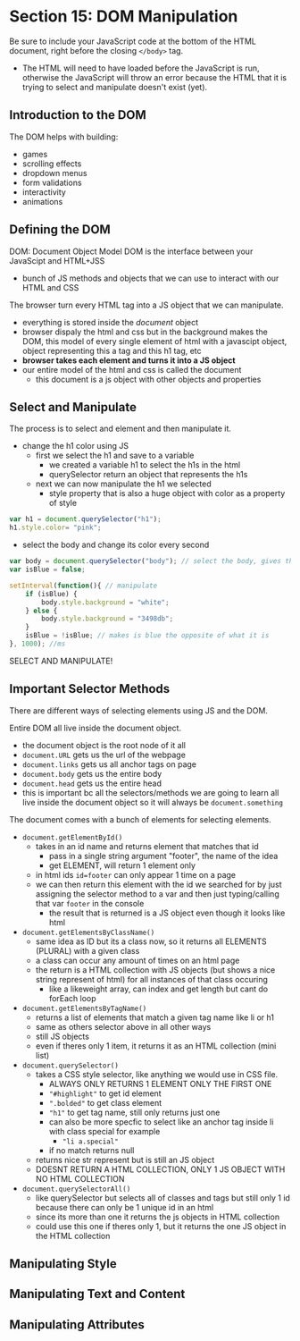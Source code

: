 # Section 15: DOM Manipulation

Be sure to include your JavaScript code at the bottom of the HTML document, right before the closing `</body>` tag.

- The HTML will need to have loaded before the JavaScript is run, otherwise the JavaScript will throw an error because the HTML that it is trying to select and manipulate doesn't exist (yet).

## Introduction to the DOM

The DOM helps with building:

- games
- scrolling effects
- dropdown menus
- form validations
- interactivity
- animations

## Defining the DOM

DOM: Document Object Model
DOM is the interface between your JavaScipt and HTML+JSS

- bunch of JS methods and objects that we can use to interact with our HTML and CSS

The browser turn every HTML tag into a JS object that we can manipulate.

- everything is stored inside the *document* object
- browser dispaly the html and css but in the background makes the DOM, this model of every single element of html with a javascipt object, object representing this a tag and this h1 tag, etc
- **browser takes each element and turns it into a JS object**
- our entire model of the html and css is called the document
  - this document is a js object with other objects and properties

## Select and Manipulate

The process is to select and element and then manipulate it.

- change the h1 color using JS
  - first we select the h1 and save to a variable
    - we created a variable h1 to select the h1s in the html
    - querySelector return an object that represents the h1s
  - next we can now manipulate the h1 we selected
    - style property that is also a huge object with color as a property of style

```js
var h1 = document.querySelector("h1");
h1.style.color= "pink";
```

- select the body and change its color every second

```js
var body = document.querySelector("body"); // select the body, gives the object body as a var body
var isBlue = false;

setInterval(function(){ // manipulate
    if (isBlue) {
        body.style.background = "white";
    } else {
        body.style.background = "3498db";
    }
    isBlue = !isBlue; // makes is blue the opposite of what it is
}, 1000); //ms
```

SELECT AND MANIPULATE!

## Important Selector Methods

There are different ways of selecting elements using JS and the DOM.

Entire DOM all live inside the document object.

- the document object is the root node of it all
- `document.URL` gets us the url of the webpage
- `document.links` gets us all anchor tags on page
- `document.body` gets us the entire body
- `document.head` gets us the entire head
- this is important bc all the selectors/methods we are going to learn all live inside the document object so it will always be `document.something`

The document comes with a bunch of elements for selecting elements.

- `document.getElementById()`
  - takes in an id name and returns element that matches that id
    - pass in a single string argument "footer", the name of the idea
    - get ELEMENT, will return 1 element only
  - in html ids `id=footer` can only appear 1 time on a page
  - we can then return this element with the id we searched for by just assigning the selector method to a var and then just typing/calling that var `footer` in the console
    - the result that is returned is a JS object even though it looks like html
- `document.getElementsByClassName()`
  - same idea as ID but its a class now, so it returns all ELEMENTS (PLURAL) with a given class
  - a class can occur any amount of times on an html page
  - the return is a HTML collection with JS objects (but shows a nice string represent of html) for all instances of that class occuring
    - like a likeweight array, can index and get length but cant do forEach loop
- `document.getElementsByTagName()`
  - returns a list of elements that match a given tag name like li or h1
  - same as others selector above in all other ways
  - still JS objects
  - even if theres only 1 item, it returns it as an HTML collection (mini list)
- `document.querySelector()`
  - takes a CSS style selector, like anything we would use in CSS file.
    - ALWAYS ONLY RETURNS 1 ELEMENT ONLY THE FIRST ONE
    - `"#highlight"` to get id element
    - `".bolded"` to get class element
    - `"h1"` to get tag name, still only returns just one
    - can also be more specfic to select like an anchor tag inside li with class special for example
      - `"li a.special"`
    - if no match returns null
  - returns nice str represent but is still an JS object
  - DOESNT RETURN A HTML COLLECTION, ONLY 1 JS OBJECT WITH NO HTML COLLECTION
- `document.querySelectorAll()`
  - like querySelector but selects all of classes and tags but still only 1 id because there can only be 1 unique id in an html
  - since its more than one it returns the js objects in HTML collection
  - could use this one if theres only 1, but it returns the one JS object in the HTML collection

## Manipulating Style

## Manipulating Text and Content

## Manipulating Attributes
